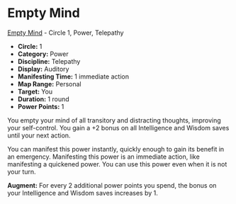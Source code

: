 # Empty Mind

[Empty Mind](/Psionics/E/EmptyMind.md) - Circle 1, Power, Telepathy

- **Circle:** 1
- **Category:** Power
- **Discipline:** Telepathy
- **Display:** Auditory
- **Manifesting Time:** 1 immediate action
- **Map Range:** Personal
- **Target:** You
- **Duration:** 1 round
- **Power Points:** 1

You empty your mind of all transitory and distracting thoughts, improving your self-control. You gain a +2 bonus on all Intelligence and Wisdom saves until your next action.

You can manifest this power instantly, quickly enough to gain its benefit in an emergency. Manifesting this power is an immediate action, like manifesting a quickened power. You can use this power even when it is not your turn.

**Augment:** For every 2 additional power points you spend, the bonus on your Intelligence and Wisdom saves increases by 1.
